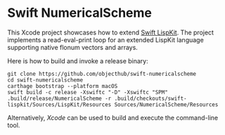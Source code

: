 # Swift NumericalScheme

This Xcode project showcases how to extend [Swift LispKit](https://github.com/objecthub/swift-lispkit).
The project implements a read-eval-print loop for an extended LispKit language supporting native
flonum vectors and arrays.

Here is how to build and invoke a release binary:

```
git clone https://github.com/objecthub/swift-numericalscheme
cd swift-numericalscheme
carthage bootstrap --platform macOS
swift build -c release -Xswiftc "-D" -Xswiftc "SPM"
.build/release/NumericalScheme -r .build/checkouts/swift-lispkit/Sources/LispKit/Resources Sources/NumericalScheme/Resources
```

Alternatively, _Xcode_ can be used to build and execute the command-line tool.

